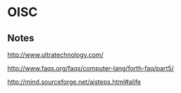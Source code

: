 # OISC



## Notes

http://www.ultratechnology.com/


http://www.faqs.org/faqs/computer-lang/forth-faq/part5/

http://mind.sourceforge.net/aisteps.html#alife
